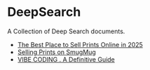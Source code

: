 # DeepSearch
A Collection of Deep Search documents.

 - [The Best Place to Sell Prints Online in 2025](https://deepsearch.banast.as/print-sales-2025.pdf)
 - [Selling Prints on SmugMug](https://deepsearch.banast.as/print-sales-smugmug.pdf)
 - [VIBE CODING . A Definitive Guide](https://deepsearch.banast.as/vibe-coding.pdf)
